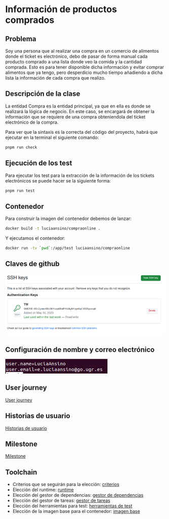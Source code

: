 # Información de productos comprados

## Problema

Soy una persona que al realizar una compra en un comercio de alimentos donde el ticket es electrónico, debo de pasar de forma manual cada producto comprado a una lista donde veo la comida y la cantidad comprada. Esto es para tener disponible dicha información y evitar comprar alimentos que ya tengo, pero desperdicio mucho tiempo añadiendo a dicha lista la información de cada compra que realizo.

## Descripción de la clase

La entidad Compra es la entidad principal, ya que en ella es donde se realizará la lógica de negocio. En este caso, se encargará de obtener la información que se requiere de una compra obteniendola del ticket electrónico de la compra.

Para ver que la sintaxis es la correcta del código del proyecto, habrá que ejecutar en la terminal el siguiente comando:

```bash
pnpm run check
```

## Ejecución de los test

Para ejecutar los test para la extracción de la información de los tickets electrónicos se puede hacer se la siguiente forma:

```bash
pnpm run test
```

## Contenedor

Para construir la imagen del contenedor debemos de lanzar:

```bash
docker build -t luciaansino/compraonline .
```

Y ejecutamos el contenedor:
```bash
docker run -tv `pwd`:/app/test luciaansino/compraonline
```


## Claves de github

![Clave Github](./docs/clave_ssh.png)

## Configuración de nombre y correo electrónico

![Configuracion nombre y correo](./docs/configuracion.png)

## User journey

[User journey](./docs/viaje_usuario.md)

## Historias de usuario

[Historias de usuario](./docs/historias_usuario.md)

## Milestone

[Milestone](./docs/milestone.md)

## Toolchain

* Criterios que se seguirán para la elección: [criterios](./docs/criterios.md)
* Elección del runtime: [runtime](./docs/runtime.md)
* Elección del gestor de dependencias: [gestor de dependencias](./docs/eleccion_gestor_dependencias.md)
* Elección del gestor de tareas: [gestor de tareas](./docs/eleccion_gestor_tareas.md)
* Elección del herramientas para test: [herramientas de test](./docs/eleccion_herramientas_test.md)
* Elección de la imagen base para el contenedor: [imagen base](./docs/eleccion_imagen.md)